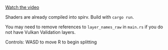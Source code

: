 
[Watch the video](https://raw.githubusercontent.com/slayyden/concurrent-binary-tree-terrain/main/stress_test.mp4)

Shaders are already compiled into spirv.
Build with `cargo run`.

You may need to remove references to `layer_names_raw` in `main.rs` if you do not have Vulkan Validation layers.




Controls:
WASD to move
R to begin splitting
